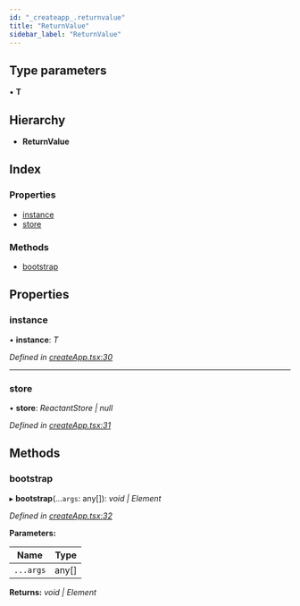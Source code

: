 ```yaml
---
id: "_createapp_.returnvalue"
title: "ReturnValue"
sidebar_label: "ReturnValue"
---
```


## Type parameters

▪ **T**

## Hierarchy

* **ReturnValue**

## Index

### Properties

* [instance](_createapp_.returnvalue.md#instance)
* [store](_createapp_.returnvalue.md#store)

### Methods

* [bootstrap](_createapp_.returnvalue.md#bootstrap)

## Properties

###  instance

• **instance**: *T*

*Defined in [createApp.tsx:30](https://github.com/unadlib/reactant/blob/8c9cd62/packages/reactant/src/createApp.tsx#L30)*

___

###  store

• **store**: *ReactantStore | null*

*Defined in [createApp.tsx:31](https://github.com/unadlib/reactant/blob/8c9cd62/packages/reactant/src/createApp.tsx#L31)*

## Methods

###  bootstrap

▸ **bootstrap**(...`args`: any[]): *void | Element*

*Defined in [createApp.tsx:32](https://github.com/unadlib/reactant/blob/8c9cd62/packages/reactant/src/createApp.tsx#L32)*

**Parameters:**

Name | Type |
------ | ------ |
`...args` | any[] |

**Returns:** *void | Element*
